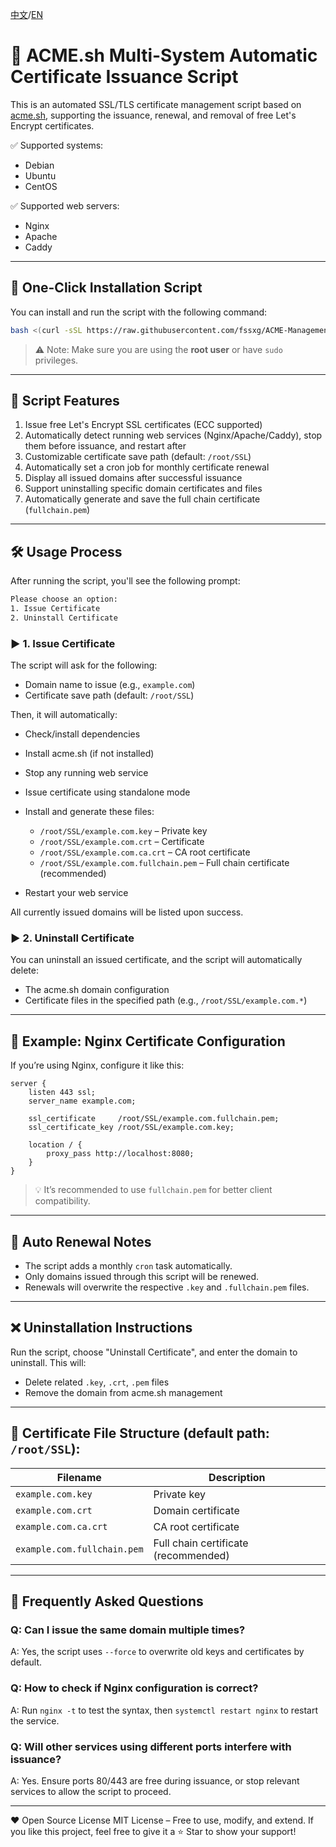 [中文](https://github.com/fssxg/ACME-Management/blob/main/README_%E4%B8%AD%E6%96%87.md)/[EN](https://github.com/fssxg/ACME-Management/blob/main/README.md)

# 📜 ACME.sh Multi-System Automatic Certificate Issuance Script

This is an automated SSL/TLS certificate management script based on [acme.sh](https://github.com/acmesh-official/acme.sh), supporting the issuance, renewal, and removal of free Let's Encrypt certificates.

✅ Supported systems:
- Debian
- Ubuntu
- CentOS

✅ Supported web servers:
- Nginx
- Apache
- Caddy

---

## 🚀 One-Click Installation Script

You can install and run the script with the following command:

```bash
bash <(curl -sSL https://raw.githubusercontent.com/fssxg/ACME-Management/refs/heads/main/ACME.sh)
```

> ⚠️ Note: Make sure you are using the **root user** or have `sudo` privileges.

---

## 🔧 Script Features

1. Issue free Let's Encrypt SSL certificates (ECC supported)
2. Automatically detect running web services (Nginx/Apache/Caddy), stop them before issuance, and restart after
3. Customizable certificate save path (default: `/root/SSL`)
4. Automatically set a cron job for monthly certificate renewal
5. Display all issued domains after successful issuance
6. Support uninstalling specific domain certificates and files
7. Automatically generate and save the full chain certificate (`fullchain.pem`)

---

## 🛠️ Usage Process

After running the script, you'll see the following prompt:

```bash
Please choose an option:
1. Issue Certificate
2. Uninstall Certificate
```

### ▶️ 1. Issue Certificate

The script will ask for the following:

- Domain name to issue (e.g., `example.com`)
- Certificate save path (default: `/root/SSL`)

Then, it will automatically:

- Check/install dependencies
- Install acme.sh (if not installed)
- Stop any running web service
- Issue certificate using standalone mode
- Install and generate these files:
  - `/root/SSL/example.com.key` – Private key
  - `/root/SSL/example.com.crt` – Certificate
  - `/root/SSL/example.com.ca.crt` – CA root certificate
  - `/root/SSL/example.com.fullchain.pem` – Full chain certificate (recommended)

- Restart your web service

All currently issued domains will be listed upon success.

### ▶️ 2. Uninstall Certificate

You can uninstall an issued certificate, and the script will automatically delete:

- The acme.sh domain configuration
- Certificate files in the specified path (e.g., `/root/SSL/example.com.*`)

---

## 🧩 Example: Nginx Certificate Configuration

If you’re using Nginx, configure it like this:

```nginx
server {
    listen 443 ssl;
    server_name example.com;

    ssl_certificate     /root/SSL/example.com.fullchain.pem;
    ssl_certificate_key /root/SSL/example.com.key;

    location / {
        proxy_pass http://localhost:8080;
    }
}
```

> 💡 It’s recommended to use `fullchain.pem` for better client compatibility.

---

## 🔁 Auto Renewal Notes

- The script adds a monthly `cron` task automatically.
- Only domains issued through this script will be renewed.
- Renewals will overwrite the respective `.key` and `.fullchain.pem` files.

---

## ❌ Uninstallation Instructions

Run the script, choose "Uninstall Certificate", and enter the domain to uninstall. This will:

- Delete related `.key`, `.crt`, `.pem` files
- Remove the domain from acme.sh management

---

## 📂 Certificate File Structure (default path: `/root/SSL`):

| Filename | Description |
|----------|-------------|
| `example.com.key` | Private key |
| `example.com.crt` | Domain certificate |
| `example.com.ca.crt` | CA root certificate |
| `example.com.fullchain.pem` | Full chain certificate (recommended) |

---

## 📢 Frequently Asked Questions

### Q: Can I issue the same domain multiple times?
A: Yes, the script uses `--force` to overwrite old keys and certificates by default.

### Q: How to check if Nginx configuration is correct?
A: Run `nginx -t` to test the syntax, then `systemctl restart nginx` to restart the service.

### Q: Will other services using different ports interfere with issuance?
A: Yes. Ensure ports 80/443 are free during issuance, or stop relevant services to allow the script to proceed.

---

❤️ Open Source License
MIT License – Free to use, modify, and extend. If you like this project, feel free to give it a ⭐ Star to show your support!
